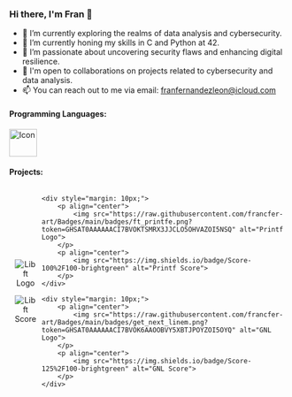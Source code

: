 ### Hi there, I'm Fran 👋

- 🔭 I’m currently exploring the realms of data analysis and cybersecurity.
- 🌱 I’m currently honing my skills in C and Python at 42.
- 👀 I’m passionate about uncovering security flaws and enhancing digital resilience.
- 💼 I'm open to collaborations on projects related to cybersecurity and data analysis.
- 📫 You can reach out to me via email: [franfernandezleon@icloud.com](mailto:franfernandezleon@icloud.com)

#### Programming Languages:

<img src="https://glot.io/static/img/c.svg?etag=ZaoLBh_p" alt="Icon" width="50">



#### Projects:

<div style="display: flex; justify-content: center; align-items: center;">
    <div style="margin: 10px;">
        <p align="center">
            <img src="https://raw.githubusercontent.com/ayogun/42-project-badges/main/badges/libftm.png" alt="Libft Logo">
        </p>
        <p align="center">
            <img src="https://img.shields.io/badge/Score-125%2F100-brightgreen" alt="Libft Score">
        </p>
    </div>

    <div style="margin: 10px;">
        <p align="center">
            <img src="https://raw.githubusercontent.com/francfer-art/Badges/main/badges/ft_printfe.png?token=GHSAT0AAAAAACI7BVOKTSMRX3JJCLO5OHVAZOI5NSQ" alt="Printf Logo">
        </p>
        <p align="center">
            <img src="https://img.shields.io/badge/Score-100%2F100-brightgreen" alt="Printf Score">
        </p>
    </div>

    <div style="margin: 10px;">
        <p align="center">
            <img src="https://raw.githubusercontent.com/francfer-art/Badges/main/badges/get_next_linem.png?token=GHSAT0AAAAAACI7BVOK6AAOOBVY5XBTJPOYZOI5OYQ" alt="GNL Logo">
        </p>
        <p align="center">
            <img src="https://img.shields.io/badge/Score-125%2F100-brightgreen" alt="GNL Score">
        </p>
    </div>
</div>








